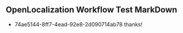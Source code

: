 ## OpenLocalization Workflow Test MarkDown
* 74ae5144-8ff7-4ead-92e8-2d090714ab78 thanks!

<!--HONumber=Sep16_HO1-->



